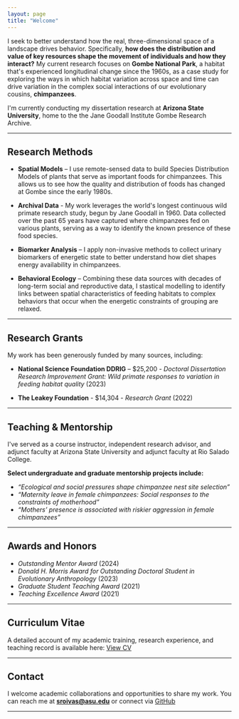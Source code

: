 ```yaml
---
layout: page
title: "Welcome"
---
```


I seek to better understand how the real, three-dimensional space of a landscape drives behavior. Specifically, **how does the distribution and value of key resources shape the movement of individuals and how they interact?** My current research focuses on **Gombe National Park**, a habitat that's experienced longitudinal change since the 1960s, as a case study for exploring the ways in which habitat variation across space and time can drive variation in the complex social interactions of our evolutionary cousins, **chimpanzees**.

I'm currently conducting my dissertation research at **Arizona State University**,  home to the the Jane Goodall Institute Gombe Research Archive.


---

## Research Methods
- **Spatial Models** – I use remote-sensed data to build Species Distribution Models of plants that serve as important foods for chimpanzees. This allows us to see how the quality and distribution of foods has changed at Gombe since the early 1980s.

- **Archival Data** - My work leverages the world's longest continuous wild primate research study, begun by Jane Goodall in 1960. Data collected over the past 65 years have captured where chimpanzees fed on various plants, serving as a way to identify the known presence of these food species.

- **Biomarker Analysis** – I apply non-invasive methods to collect urinary biomarkers of energetic state to better understand how diet shapes energy availability in chimpanzees.

- **Behavioral Ecology** – Combining these data sources with decades of long-term social and reproductive data, I stastical modelling to identify links between spatial characteristics of feeding habitats to complex behaviors that occur when the energetic constraints of grouping are relaxed. 


---

## Research Grants
My work has been generously funded by many sources, including:
- **National Science Foundation DDRIG** – $25,200 - _Doctoral Dissertation Research Improvement Grant: Wild primate responses to variation in feeding habitat quality_ (2023)

- **The Leakey Foundation** - $14,304 - _Research Grant_ (2022)


---

## Teaching & Mentorship
I've served as a course instructor, independent research advisor, and adjunct faculty at Arizona State University and adjunct faculty at Rio Salado College.

**Select undergraduate and graduate mentorship projects include:** 
- _“Ecological and social pressures shape chimpanzee nest site selection”_
- _“Maternity leave in female chimpanzees: Social responses to the constraints of motherhood”_
- _“Mothers’ presence is associated with riskier aggression in female chimpanzees”_

---

## Awards and Honors
 - _Outstanding Mentor Award_ (2024)
 - _Donald H. Morris Award for Outstanding Doctoral Student in Evolutionary Anthropology_ (2023)
 - _Graduate Student Teaching Award_ (2021)
 - _Teaching Excellence Award_ (2021)

---

## Curriculum Vitae
A detailed account of my academic training, research experience, and teaching record is available here:  [View CV](/cv)  

---

## Contact
I welcome academic collaborations and opportunities to share my work.  You can reach me at   **sroivas@asu.edu**  or connect via  [GitHub](https://github.com/shannonroivas)

---

